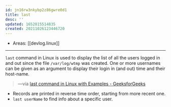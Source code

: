 ```yaml
---
id: jn16rw3nkybp2z86gwre0d1
title: last
desc: ''
updated: 1652815514835
created: 20211026123446720
---
```


- Areas: [[devlog.linux]]

---

`last` command in Linux is used to display the list of all the users logged in and out since the file `/var/log/wtmp` was created. One or more usernames can be given as an argument to display their login in (and out) time and their host-name.

> —via [last command in Linux with Examples - GeeksforGeeks](https://www.geeksforgeeks.org/last-command-in-linux-with-examples/)

- Records are printed in reverse time order, starting from more recent one.
- `last userName` to find info about a specific user.
